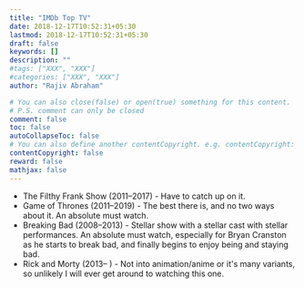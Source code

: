 ```yaml
---
title: "IMDb Top TV"
date: 2018-12-17T10:52:31+05:30
lastmod: 2018-12-17T10:52:31+05:30
draft: false
keywords: []
description: ""
#tags: ["XXX", "XXX"]
#categories: ["XXX", "XXX"]
author: "Rajiv Abraham"

# You can also close(false) or open(true) something for this content.
# P.S. comment can only be closed
comment: false
toc: false
autoCollapseToc: false
# You can also define another contentCopyright. e.g. contentCopyright: "This is another copyright."
contentCopyright: false
reward: false
mathjax: false
---
```


* The Filthy Frank Show (2011–2017) - Have to catch up on it.
* Game of Thrones (2011–2019) - The best there is, and no two ways about it. An absolute must watch.
* Breaking Bad (2008–2013) - Stellar show with a stellar cast with stellar performances. An absolute must watch, especially for Bryan Cranston as he starts to break bad, and finally begins to enjoy being and staying bad.
* Rick and Morty (2013– ) - Not into animation/anime or it's many variants, so unlikely I will ever get around to watching this one.